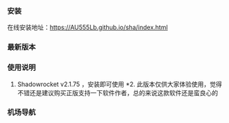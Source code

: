 ### 安装
在线安装地址：https://AU555Lb.github.io/sha/index.html
### 最新版本
### 使用说明
1. Shadowrocket v2.1.75 ，安装即可使用
*2. 此版本仅供大家体验使用，觉得不错还是建议购买正版支持一下软件作者，总的来说这款软件还是蛮良心的
### 机场导航
